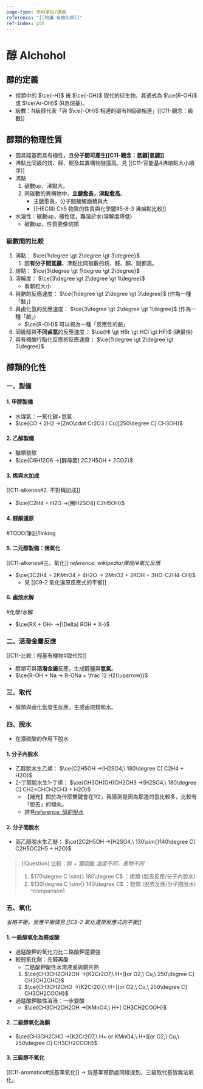 ```yaml
---
page-type: 學科筆記/講義
reference: "[[柯講-有機化學]]"
ref-index: p56
---
```

# 醇 Alchohol
## 醇的定義
- 烴類中的 $\ce{-H}$ 被 $\ce{-OH}$ 取代的衍生物，其通式為 $\ce{R-OH}$ 或 $\ce{Ar-OH}$ (R為烷基)。
- 級數：N級醇代表「與 $\ce{-OH}$ 相連的碳有N個碳相連」[[C11-觀念：級數]]
## 醇類的物理性質
- 因具羥基而具有極性，且**分子間可產生[[C11-觀念：氫鍵|氫鍵]]**
- 沸點比同級的烷、醛、酮及其異構物醚還高。見 [[C11-官能基#沸熔點大小順序]]
- 沸點
	1. 碳數up，沸點大。
	2. 同碳數的異構物中，**主鏈愈長，沸點愈高**。
		- 主鏈愈長，分子間接觸面積與大
		- [[HEC(II) Ch5 物質的性質與化學鍵#5-8-3 沸熔點比較]]
- 水溶性：碳數up，極性低，難溶於水(溶解度降低)
	- 碳數up，性質更像烷類
### 級數間的比較
1. 沸點： $\ce{1\degree \gt 2\degree \gt 3\degree}$
	1. 因**有分子間氫鍵**，沸點比同碳數的烷、醛、酮、醚都高。
2. 熔點： $\ce{3\degree \gt 1\degree \gt 2\degree}$
3. 溶解度： $\ce{3\degree \gt 2\degree \gt 1\degree}$
	- 看顆粒大小
4. 與鈉的反應速度： $\ce{1\degree \gt 2\degree \gt 3\degree}$ (作為一種「酸」)
5. 與鹵化氫的反應速度： $\ce{3\degree \gt 2\degree \gt 1\degree}$ (作為一種「鹼」)
	- $\ce{R-OH}$ 可以視為一種「反應性的鹼」
6. 同級醇與**不同鹵氫**的反應速度： $\ce{HI \gt HBr \gt HCl \gt HF}$ (碘最快)
7. 與有機酸行酯化反應的反應速度： $\ce{1\degree \gt 2\degree \gt 3\degree}$
## 醇類的化性
### 一、製備
#### 1. 甲醇製備
- 水煤氣：一氧化碳+氫氣
- $\ce{CO + 2H2 ->[ZnO\cdot Cr2O3 / Cu][250\degree C] CH3OH}$
#### 2. 乙醇製備
- 醣類發酵
- $\ce{C6H12O6 ->[酵母菌] 2C2H5OH + 2CO2}$

#### 3. 烯與水加成
[[C11-alkenes#2. 不對稱加成]]
- $\ce{C2H4 + H2O ->[稀H2SO4] C2H5OH}$

#### 4. 醛酮還原
#TODO/筆記/linking

#### 5. 二元醇製備：烯氧化
[[C11-alkenes#三、氧化]]
*reference: wikipedia/烯烴/#氧化反應*
- $\ce{3C2H4 + 2KMnO4 + 4H2O -> 2MnO2 + 2KOH + 3HO-C2H4-OH}$
	- 見 [[C9-2 氧化還原反應式的平衡]]
#### 6. 鹵烷水解
#化學/水解
- $\ce{RX + OH- ->[\Delta] ROH + X-}$

### 二、活潑金屬反應
[[C11-比較：羥基有機物#取代性]]
- 醇類可與**活潑金屬**反應，生成醇鹽與**氫氣**。
- $\ce{R-OH + Na -> R-ONa + \frac 12 H2(\uparrow)}$
### 三、取代
- 醇類與鹵化氫發生反應，生成鹵烷類和水。
### 四、脫水
- 在濃硫酸的作用下脫水
#### 1. 分子內脫水
- 乙醇脫水生乙烯： $\ce{C2H5OH ->[H2SO4,\ 180\degree C] C2H4 + H2O}$
- 2-丁醇脫水生1-丁烯： $\ce{CH3CH(OH)CH2CH3 ->[H2SO4,\ 180\degree C] CH2=CHCH2CH3 + H2O}$
	- 【補充】關於為什麼雙鍵會在1位，我猜測是因為那邊的氫比較多，比較有「脫去」的傾向。
	- 詳見[reference: 醇的脫水](https://www.google.com/search?client=firefox-b-m&sca_esv=0faa7ca32d0b11c4&sca_upv=1&q=%E4%BA%8C%E7%B4%9A%E4%B8%81%E9%86%87+%E8%84%AB%E6%B0%B4&uds=ADvngMgNG4qWEcyOv6mZ7d9R1NXiPscp-Me5eO1-bOlOulRZZkgVfFr1zFGzDsJfzppPrdnKl34_SgDlSvruBalmD0VKyZNtHuc2C46ab-T9uk_HHASvhAKlnBXWT1Ugqte3o25673I5dvXJc7pTvv4JSDvFGiDFP5K7kbveuRXtmULuSLfKLhHEfvqOGSqE4Q3Dr18MiNjfTbQxqIn8Cl0I5wAW6duc2FAzdkAaw-vt3OgxOGawWJRNXYO0AgPrEkoRpJcn07F9uPfLg5eN9nirE__MGFy9FA&udm=2&prmd=ivsnmbtz&sa=X&ved=2ahUKEwjwtcavr7SGAxUdbvUHHdBQIEsQtKgLegQICxAB&biw=461&bih=272&dpr=2.5#vhid=Via2S1XjAVK13M&vssid=mosaic)
#### 2. 分子間脫水 
- 兩乙醇脫水生乙醚： $\ce{2C2H5OH ->[H2SO4,\ 130\sim{}140\degree C] C2H5OC2H5 + H2O}$
####
> [!Question] 比較：醇 + 濃硫酸
> *溫度不同，產物不同*
> 1. $170\degree C \sim{} 180\degree C$ ：烯類 (脫去反應/分子內脫水)
> 2. $130\degree C \sim{} 140\degree C$ ：醚類 (脫去反應/分子間脫水)
^comparison1

### 五、氧化
*省略平衡，反應平衡請見 [[C9-2 氧化還原反應式的平衡]]*
#### 1. 一級醇氧化為醛或酸
- 過錳酸鉀的氧化力比二鉻酸鉀還要強
- 較弱氧化劑：先醛再酸
	- 二鉻酸鉀酸性水溶液或與銅共熱
	1. $\ce{CH3CH2CH2OH ->[K2Cr2O7,\ H+][or O2,\ Cu,\ 250\degree C] CH3CH2CHO}$
	2. $\ce{CH3CH2CHO ->[K2Cr2O7,\ H+][or O2,\ Cu,\ 250\degree C] CH3CH2COOH}$ 
- 過錳酸鉀酸性溶液：一步變酸
	- $\ce{CH3CH2CH2OH ->[KMnO4,\ H+] CH3CH2COOH}$
#### 2. 二級醇氧化為酮
- $\ce{CH3CH2CHO ->[K2Cr2O7,\ H+ or KMnO4,\ H+][or O2,\ Cu,\ 250\degree C] CH3CH2COOH}$ 
#### 3. 三級醇不氧化
[[C11-aromatics#烷基苯氧化]] -> 烷基苯章節處同樣提到，三級取代基皆無法氧化。